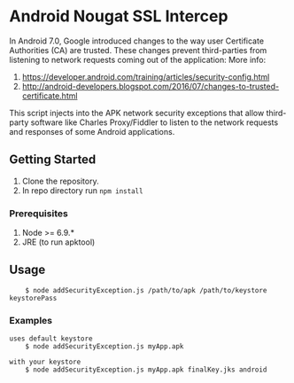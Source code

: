 # Android Nougat SSL Intercep

In Android 7.0, Google introduced changes to the way user Certificate Authorities (CA) are trusted. These changes prevent third-parties from listening to network requests coming out of the application:
More info: 
1) https://developer.android.com/training/articles/security-config.html
2) http://android-developers.blogspot.com/2016/07/changes-to-trusted-certificate.html

This script injects into the APK network security exceptions that allow third-party software like Charles Proxy/Fiddler to listen to the network requests and responses of some Android applications.


## Getting Started

1. Clone the repository.
2. In repo directory run `npm install`

### Prerequisites
1. Node >= 6.9.*
2. JRE (to run apktool)

## Usage
``` 
	$ node addSecurityException.js /path/to/apk /path/to/keystore keystorePass
```
### Examples

```
uses default keystore
	$ node addSecurityException.js myApp.apk 

with your keystore
	$ node addSecurityException.js myApp.apk finalKey.jks android

```
